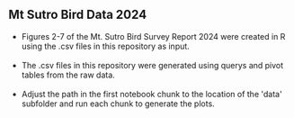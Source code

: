 ## Mt Sutro Bird Data 2024
<ul>
  <li> Figures 2-7 of the Mt. Sutro Bird Survey Report 2024 were created in R using the .csv files in this repository as input.</li> <br>
  <li> The .csv files in this repository were generated using querys and pivot tables from the raw data.</li> <br>
  <li> Adjust the path in the first notebook chunk to the location of the 'data' subfolder and run each chunk to generate the plots.</li> <br>
</ul>
